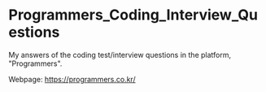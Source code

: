 # Programmers_Coding_Interview_Questions
My answers of the coding test/interview questions in the platform, "Programmers".

Webpage: https://programmers.co.kr/
